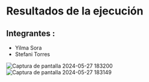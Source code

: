 # Resultados de la ejecución 

## Integrantes :

* Yilma Sora
* Stefani Torres
  
![Captura de pantalla 2024-05-27 183200](https://github.com/EstefaSora125/Workshop-Estructura-de-datos/assets/48261853/1999afbf-32f8-4415-8bca-c7a4dec71c93)
![Captura de pantalla 2024-05-27 183149](https://github.com/EstefaSora125/Workshop-Estructura-de-datos/assets/48261853/96e73347-f76c-40b6-96a7-ecd30e13994f)
